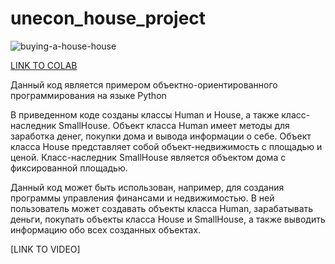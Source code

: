 # unecon_house_project
![buying-a-house-house](https://github.com/deltaoutloud/unecon_house_project/assets/133055202/7b34d0f9-ea6b-41f7-9a50-e789f5a7bfea)

[LINK TO COLAB](https://colab.research.google.com/drive/1llTDuBpZe8RkOJrQOgScB_OT4x5UVyL6?usp=sharing)

Данный код является примером объектно-ориентированного программирования на языке Python

В приведенном коде созданы классы Human и House, а также класс-наследник SmallHouse. Объект класса Human имеет методы для заработка денег, покупки дома и вывода информации о себе. Объект класса House представляет собой объект-недвижимость с площадью и ценой. Класс-наследник SmallHouse является объектом дома с фиксированной площадью.

Данный код может быть использован, например, для создания программы управления финансами и недвижимостью. В ней пользователь может создавать объекты класса Human, зарабатывать деньги, покупать объекты класса House и SmallHouse, а также выводить информацию обо всех созданных объектах.

[LINK TO VIDEO]
